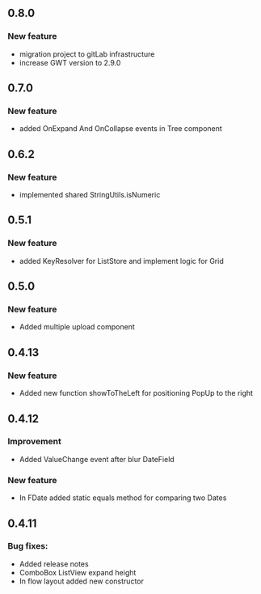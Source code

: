 ## 0.8.0

### New feature

- migration project to gitLab infrastructure
- increase GWT version to 2.9.0

## 0.7.0

### New feature

- added OnExpand And OnCollapse events in Tree component

## 0.6.2

### New feature

- implemented shared StringUtils.isNumeric

## 0.5.1

### New feature

- added KeyResolver for ListStore and implement logic for Grid

## 0.5.0

### New feature

- Added multiple upload component

## 0.4.13

### New feature

- Added new function showToTheLeft for positioning PopUp to the right

## 0.4.12

### Improvement

- Added ValueChange event after blur DateField

### New feature

- In FDate added static equals method for comparing two Dates

## 0.4.11

### Bug fixes:

- Added release notes
- ComboBox ListView expand height
- In flow layout added new constructor